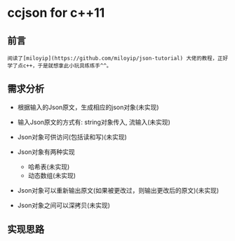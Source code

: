 # ccjson for c++11

## 前言

    阅读了[miloyip](https://github.com/miloyip/json-tutorial) 大佬的教程，正好学了点c++，于是就想拿此小玩具练练手^^。

## 需求分析

+ 根据输入的Json原文，生成相应的json对象(未实现)
+ 输入Json原文的方式有: string对象传入, 流输入(未实现)
+ Json对象可供访问(包括读和写)(未实现)
+ Json对象有两种实现
  + 哈希表(未实现)
  + 动态数组(未实现)

+ Json对象可以重新输出原文(如果被更改过，则输出更改后的原文)(未实现)
+ Json对象之间可以深拷贝(未实现)

## 实现思路

